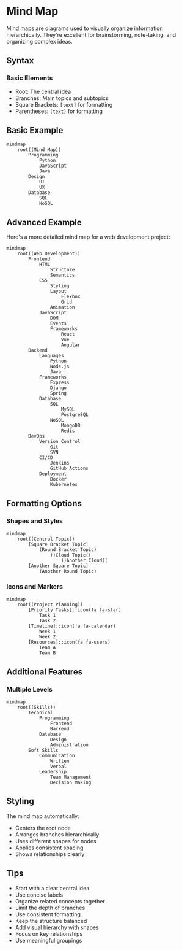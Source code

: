 # Mind Map

Mind maps are diagrams used to visually organize information hierarchically. They're excellent for brainstorming, note-taking, and organizing complex ideas.

## Syntax

### Basic Elements
- Root: The central idea
- Branches: Main topics and subtopics
- Square Brackets: `[text]` for formatting
- Parentheses: `(text)` for formatting

## Basic Example

```mermaid
mindmap
    root((Mind Map))
        Programming
            Python
            JavaScript
            Java
        Design
            UI
            UX
        Database
            SQL
            NoSQL
```

## Advanced Example

Here's a more detailed mind map for a web development project:

```mermaid
mindmap
    root((Web Development))
        Frontend
            HTML
                Structure
                Semantics
            CSS
                Styling
                Layout
                    Flexbox
                    Grid
                Animation
            JavaScript
                DOM
                Events
                Frameworks
                    React
                    Vue
                    Angular
        Backend
            Languages
                Python
                Node.js
                Java
            Frameworks
                Express
                Django
                Spring
            Database
                SQL
                    MySQL
                    PostgreSQL
                NoSQL
                    MongoDB
                    Redis
        DevOps
            Version Control
                Git
                SVN
            CI/CD
                Jenkins
                GitHub Actions
            Deployment
                Docker
                Kubernetes
```

## Formatting Options

### Shapes and Styles

```mermaid
mindmap
    root((Central Topic))
        [Square Bracket Topic]
            (Round Bracket Topic)
                ))Cloud Topic((
                    ))Another Cloud((
        [Another Square Topic]
            (Another Round Topic)
```

### Icons and Markers

```mermaid
mindmap
    root((Project Planning))
        [Priority Tasks]::icon(fa fa-star)
            Task 1
            Task 2
        [Timeline]::icon(fa fa-calendar)
            Week 1
            Week 2
        [Resources]::icon(fa fa-users)
            Team A
            Team B
```

## Additional Features

### Multiple Levels

```mermaid
mindmap
    root((Skills))
        Technical
            Programming
                Frontend
                Backend
            Database
                Design
                Administration
        Soft Skills
            Communication
                Written
                Verbal
            Leadership
                Team Management
                Decision Making
```

## Styling

The mind map automatically:
- Centers the root node
- Arranges branches hierarchically
- Uses different shapes for nodes
- Applies consistent spacing
- Shows relationships clearly

## Tips
- Start with a clear central idea
- Use concise labels
- Organize related concepts together
- Limit the depth of branches
- Use consistent formatting
- Keep the structure balanced
- Add visual hierarchy with shapes
- Focus on key relationships
- Use meaningful groupings
